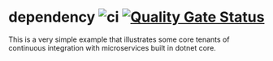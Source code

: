 # dependency ![ci](https://github.com/aaronlcope/dependency/workflows/ci/badge.svg) [![Quality Gate Status](https://sonarcloud.io/api/project_badges/measure?project=aaronlcope_dependency&metric=alert_status)](https://sonarcloud.io/dashboard?id=aaronlcope_dependency)
This is a very simple example that illustrates some core tenants of continuous integration with microservices built in dotnet core.

